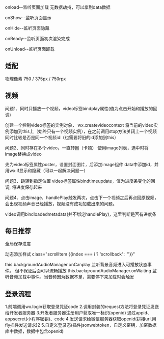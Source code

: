 onload--监听页面加载   无数据劫持，可以拿到data数据

onShow--监听页面显示

onHide--监听页面隐藏

onReady--监听页面初次渲染完成

onUnload--监听页面卸载

## 适配
物理像素 750  /  375px /  750rpx

## 视频
问题1、同时只播放一个视频，video标签bindplay属性(值为点击开始和播放的回调)

创建一个控制video标签的实例对象， wx.createvideocontext
将当前的video实例添加到this上（始终只有一个视频实例），在之前调用stop方法关闭上一个视频同时比较是否是同一个视频id（也需要将旧的id添加到this）


问题2、同时存在多个video，一直转圈（卡顿）
使用image列表，选中时将image替换成video

先为video标签属性poster，设置封面图片，后添加image组件
data中添加id，并用wx:if显示和隐藏（可以一起解决问题一）


问题3、跳转到指定位置
video标签属性bindtimeupdate，值为进度条变化的回调, 将进度保存起来

问题4、点击image，handlePlay触发两次，点击下一个视频之后再点回原视频，会出现视频声音已经播放，视频没有成功加载出来的问题。

video调用bindloadedmetadata(并不绑定handlePlay)，这里判断是否有进度条

## 每日推荐
全局保存进度

动态添加样式 class="scrollItem {{index === i ? 'scrollback' : ''}}"

this.backgroundAudioManager.onCanplay 监听背景音频进入可播放状态事件。 但不保证后面可以流畅播放
this.backgroundAudioManager.onWaiting 监听音频加载中事件。当音频因为数据不足，需要停下来加载时会触发

## 登录流程
1.前端调用wx.login获取登录凭证code
2.调用封装的request方法将登录凭证发送给开发者服务器
3.开发者服务器注册用户获取唯一标识(openid)
  通过appid、appsecret(小程序密钥)、code
4.发送请求给微信服务器获取openid(拼接url,用fly插件发送请求)2
5.自定义登录态(插件jsonwebtoken，自定义密钥，加密数据库中数据，数据中包含openid)